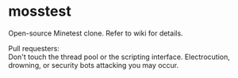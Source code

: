 mosstest
========

Open-source Minetest clone. Refer to wiki for details.

Pull requesters:  
Don't touch the thread pool or the scripting interface. 
Electrocution, drowning, or security bots attacking you may occur.


